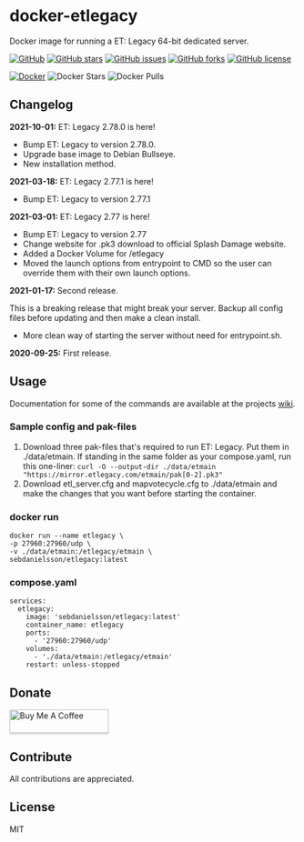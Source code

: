 # docker-etlegacy
Docker image for running a ET: Legacy 64-bit dedicated server.

[![GitHub](https://img.shields.io/badge/github-blue?style=flat&color=grey&logo=github)](https://github.com/SebDanielsson/docker-etlegacy)
[![GitHub stars](https://img.shields.io/github/stars/SebDanielsson/docker-etlegacy?style=flat&color=blue&logo=github)](https://github.com/SebDanielsson/docker-etlegacy/stargazers)
[![GitHub issues](https://img.shields.io/github/issues/SebDanielsson/docker-etlegacy?style=flat&color=blue&logo=github)](https://github.com/SebDanielsson/docker-etlegacy/issues)
[![GitHub forks](https://img.shields.io/github/forks/SebDanielsson/docker-etlegacy?style=flat&color=blue&logo=github)](https://github.com/SebDanielsson/docker-etlegacy/network)
[![GitHub license](https://img.shields.io/github/license/SebDanielsson/docker-etlegacy?style=flat&color=blue&logo=github)](https://github.com/SebDanielsson/docker-etlegacy/blob/master/LICENSE)

[![Docker](https://img.shields.io/badge/docker-blue?style=flat&color=grey&logo=docker)](https://hub.docker.com/r/sebdanielsson/etlegacy)
![Docker Stars](https://img.shields.io/docker/stars/sebdanielsson/etlegacy?style=flat&color=blue&logo=docker&label=stars)
![Docker Pulls](https://img.shields.io/docker/pulls/sebdanielsson/etlegacy?style=flat&color=blue&logo=docker&label=pulls)

## Changelog
**2021-10-01:** ET: Legacy 2.78.0 is here!
* Bump ET: Legacy to version 2.78.0.
* Upgrade base image to Debian Bullseye.
* New installation method.

**2021-03-18:** ET: Legacy 2.77.1 is here!
* Bump ET: Legacy to version 2.77.1

**2021-03-01:** ET: Legacy 2.77 is here!
* Bump ET: Legacy to version 2.77
* Change website for .pk3 download to official Splash Damage website.
* Added a Docker Volume for /etlegacy
* Moved the launch options from entrypoint to CMD so the user can override them with their own launch options.

**2021-01-17:** Second release.

This is a breaking release that might break your server. Backup all config files before updating and then make a clean install.
* More clean way of starting the server without need for entrypoint.sh.

**2020-09-25:** First release.

## Usage
Documentation for some of the commands are available at the projects [wiki](https://github.com/etlegacy/etlegacy/wiki/Set-up-Features#server).

### Sample config and pak-files
1. Download three pak-files that's required to run ET: Legacy. Put them in ./data/etmain. If standing in the same folder as your compose.yaml, run this one-liner: `curl -O --output-dir ./data/etmain "https://mirror.etlegacy.com/etmain/pak[0-2].pk3"`
2. Download etl_server.cfg and mapvotecycle.cfg to ./data/etmain and make the changes that you want before starting the container.

### docker run
```
docker run --name etlegacy \
-p 27960:27960/udp \
-v ./data/etmain:/etlegacy/etmain \
sebdanielsson/etlegacy:latest
```

### compose.yaml
```
services:
  etlegacy:
    image: 'sebdanielsson/etlegacy:latest'
    container_name: etlegacy
    ports:
      - '27960:27960/udp'
    volumes:
      - './data/etmain:/etlegacy/etmain'
    restart: unless-stopped
```

## Donate
<a href="https://buymeacoffee.com/danielsson" target="_blank"><img src="https://www.buymeacoffee.com/assets/img/custom_images/white_img.png" alt="Buy Me A Coffee" style="height: 41px !important;width: 174px !important;box-shadow: 0px 3px 2px 0px rgba(190, 190, 190, 0.5) !important;-webkit-box-shadow: 0px 3px 2px 0px rgba(190, 190, 190, 0.5) !important;" ></a>

## Contribute
All contributions are appreciated.

## License
MIT
